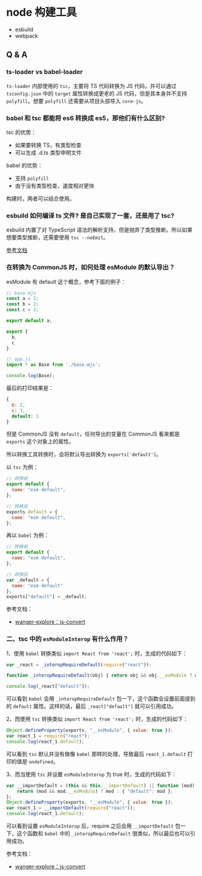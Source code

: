 # node 构建工具

- esbuild
- webpack

## Q & A

### ts-loader vs babel-loader

`ts-loader` 内部使用的 `tsc`，主要将 TS 代码转换为 JS 代码，并可以通过 `tsconfig.json` 中的 `target` 属性转换成更老的 JS 代码，但是其本身并不支持 `polyfill`。想要 `polyfill` 还需要从项目头部导入 `core-js`。

### babel 和 tsc 都能将 es6 转换成 es5，那他们有什么区别?

tsc 的优势：

- 如果要转换 TS，有类型检查
- 可以生成 .d.ts 类型申明文件

babel 的优势：

- 支持 `polyfill`
- 由于没有类型检查，速度相对更快

构建时，两者可以结合使用。

### esbuild 如何编译 ts 文件? 是自己实现了一套，还是用了 tsc?

esbuild 内置了对 TypeScript 语法的解析支持，但是抛弃了类型推断。所以如果想要类型推断，还需要使用 `tsc --noEmit`。

[参考文档](https://esbuild.github.io/content-types/#typescript)

### 在转换为 CommonJS 时，如何处理 esModule 的默认导出？

esModule 有 default 这个概念，参考下面的例子：

```js
// base.mjs
const a = 1;
const b = 2;
const c = 3;

export default a;

export {
  b,
  c
}
```

```js
// app.js
import * as Base from './base.mjs';

console.log(Base);
```

最后的打印结果是：

```js
{ 
  b: 2, 
  c: 3, 
  default: 1 
}
```

但是 CommonJS 没有 `default`，任何导出的变量在 CommonJS 看来都是 `exports` 这个对象上的属性。

所以转换工具转换时，会将默认导出转换为 `exports['default']`。

以 `tsc` 为例：

```js
// 转换前
export default {
  name: "esm default",
};

// 转换后
exports.default = {
  name: "esm default",
};
```

再以 `babel` 为例：

```js
// 转换前
export default {
  name: "esm default",
};

// 转换后
var _default = {
  name: "esm default"
};
exports["default"] = _default;
```

参考文档：

- [wanger-explore：js-convert](https://github.com/wanger-explore/js-convert-demos)

### 二、tsc 中的 `esModuleInterop` 有什么作用？

1、使用 `babel` 转换类似 `import React from 'react';` 时，生成的代码如下：

```js
var _react = _interopRequireDefault(require("react"));

function _interopRequireDefault(obj) { return obj && obj.__esModule ? obj : { "default": obj }; }

console.log(_react["default"]);
```

可以看到 `babel` 会用 `_interopRequireDefault` 包一下，这个函数会设置前面提到的 `default` 属性。这样的话，最后 `_react["default"]` 就可以引用成功。

2、而使用 `tsc` 转换类似 `import React from 'react';` 时，生成的代码如下：

```js
Object.defineProperty(exports, "__esModule", { value: true });
var react_1 = require("react");
console.log(react_1.default);
```

可以看到 `tsc` 默认并没有做像 `babel` 那样的处理，导致最后 `react_1.default` 打印的值是 `undefined`。

3、而当使用 `tsc` 并设置 `esModuleInterop` 为 true 时，生成的代码如下：

```js
var __importDefault = (this && this.__importDefault) || function (mod) {
    return (mod && mod.__esModule) ? mod : { "default": mod };
};
Object.defineProperty(exports, "__esModule", { value: true });
var react_1 = __importDefault(require("react"));
console.log(react_1.default);
```

可以看到设置 `esModuleInterop` 后，require 之后会用 `__importDefault` 包一下，这个函数和 `babel` 中的 `_interopRequireDefault` 很类似，所以最后也可以引用成功。

参考文档：

- [wanger-explore：js-convert](https://github.com/wanger-explore/js-convert-demos)

